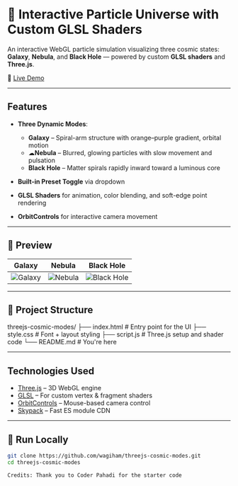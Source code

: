 # 🌌 Interactive Particle Universe with Custom GLSL Shaders

An interactive WebGL particle simulation visualizing three cosmic states: **Galaxy**, **Nebula**, and **Black Hole** — powered by custom **GLSL shaders** and **Three.js**.

🔗 [Live Demo](https://wagiham.github.io/threejs-cosmic-modes/)

---

## Features

- **Three Dynamic Modes**:
  -  **Galaxy** – Spiral-arm structure with orange–purple gradient, orbital motion
  - ☁**Nebula** – Blurred, glowing particles with slow movement and pulsation
  -  **Black Hole** – Matter spirals rapidly inward toward a luminous core

- **Built-in Preset Toggle** via dropdown
- **GLSL Shaders** for animation, color blending, and soft-edge point rendering
- **OrbitControls** for interactive camera movement

---

## 📸 Preview

| Galaxy | Nebula | Black Hole |
|--------|--------|-------------|
| ![Galaxy](assets/galaxy.png) | ![Nebula](assets/nebula.png) | ![Black Hole](assets/blackhole.png) |


---

## 📁 Project Structure

threejs-cosmic-modes/
├── index.html # Entry point for the UI
├── style.css # Font + layout styling
├── script.js # Three.js setup and shader code
└── README.md # You're here


---

## Technologies Used

- [Three.js](https://threejs.org/) – 3D WebGL engine
- [GLSL](https://thebookofshaders.com/) – For custom vertex & fragment shaders
- [OrbitControls](https://threejs.org/docs/#examples/en/controls/OrbitControls) – Mouse-based camera control
- [Skypack](https://www.skypack.dev/) – Fast ES module CDN

---

## 🚀 Run Locally

```bash
git clone https://github.com/wagiham/threejs-cosmic-modes.git
cd threejs-cosmic-modes

Credits: Thank you to Coder Pahadi for the starter code
